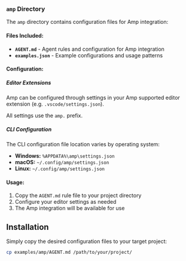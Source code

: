 ### `amp` Directory

The `amp` directory contains configuration files for Amp integration:

#### Files Included:

- **`AGENT.md`** - Agent rules and configuration for Amp integration
- **`examples.json`** - Example configurations and usage patterns

#### Configuration:

##### Editor Extensions

Amp can be configured through settings in your Amp supported editor extension (e.g. `.vscode/settings.json`).

All settings use the `amp.` prefix.

##### CLI Configuration

The CLI configuration file location varies by operating system:

- **Windows:** `%APPDATA%\amp\settings.json`
- **macOS:** `~/.config/amp/settings.json`
- **Linux:** `~/.config/amp/settings.json`

#### Usage:

1. Copy the `AGENT.md` rule file to your project directory
2. Configure your editor settings as needed
3. The Amp integration will be available for use

## Installation

Simply copy the desired configuration files to your target project:

```bash
cp examples/amp/AGENT.md /path/to/your/project/
```